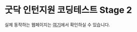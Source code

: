 # 굿닥 인턴지원 코딩테스트 Stage 2

실제 동작하는 웹페이지는 [여기](https://cookieshake.github.io/gd-test-html/index.html)에서 확인하실 수 있습니다.
